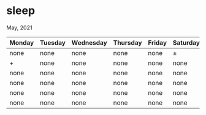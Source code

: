 # sleep
May, 2021

 Monday  | Tuesday  | Wednesday | Thursday | Friday | Saturday | Sunday
 ---     | ---      | ---       | ---      | ---    | ---      | ---
 none     | none      | none       | none      | none    | ±        | +
 &#013; + | none      | none       | none      | none    | none     | none
 &#013; none | none      | none       | none      | none    | none     | none
 &#013; none | none      | none       | none      | none    | none     | none
 &#013; none | none      | none       | none      | none    | none     | none
 &#013; none | none      | none       | none      | none    | none     | none
